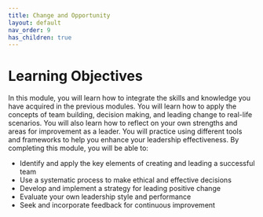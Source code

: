 ```yaml
---
title: Change and Opportunity
layout: default
nav_order: 9
has_children: true
---
```


# Learning Objectives

In this module, you will learn how to integrate the skills and knowledge you have acquired in the previous modules. You will learn how to apply the concepts of team building, decision making, and leading change to real-life scenarios. You will also learn how to reflect on your own strengths and areas for improvement as a leader. You will practice using different tools and frameworks to help you enhance your leadership effectiveness. By completing this module, you will be able to:

- Identify and apply the key elements of creating and leading a successful team
- Use a systematic process to make ethical and effective decisions
- Develop and implement a strategy for leading positive change
- Evaluate your own leadership style and performance
- Seek and incorporate feedback for continuous improvement
